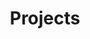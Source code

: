 ---
title: Projects
description: Academic and personal projects I have worked on.
image: '../../p/proc-gen-city/cover.png'

# Badge style
style:
    background: "#2a9d8f"
    color: "#fff"
---